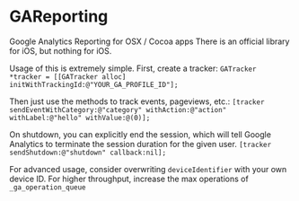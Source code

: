 GAReporting
===========

Google Analytics Reporting for OSX / Cocoa apps
There is an official library for iOS, but nothing for iOS.

Usage of this is extremely simple. First, create a tracker:
`GATracker *tracker = [[GATracker alloc] initWithTrackingId:@"YOUR_GA_PROFILE_ID"];`

Then just use the methods to track events, pageviews, etc.:
`[tracker sendEventWithCategory:@"category" withAction:@"action" withLabel:@"hello" withValue:@(0)];`

On shutdown, you can explicitly end the session, which will tell Google Analytics to terminate
the session duration for the given user.
`[tracker sendShutdown:@"shutdown" callback:nil];`

For advanced usage, consider overwriting `deviceIdentifier` with your own device ID.
For higher throughput, increase the max operations of `_ga_operation_queue`